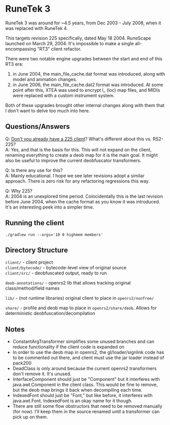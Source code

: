 # RuneTek 3

RuneTek 3 was around for ~4.5 years, from Dec 2003 - July 2008, when it was replaced with RuneTek 4.

This targets revision 225 specifically, dated May 18 2004. RuneScape launched on March 29, 2004. It's impossible to make a single all-encompassing "RT3" client refactor.

There were two notable engine upgrades between the start and end of this RT3 era:
1) in June 2004, the main_file_cache.dat format was introduced, along with model and animation changes.
2) in June 2006, the main_file_cache.dat2 format was introduced. At some point after this, XTEA was used to encrypt l_ (loc) map files, and MIDIs were replaced with a custom instrument system.

Both of these upgrades brought other internal changes along with them that I don't want to delve too much into here.

## Questions/Answers

Q: [Don't you already have a 225 client](https://github.com/Pazaz/RS2-225)? What's different about this vs. RS2-225?  
A: Yes, and that is the basis for this. This will not expand on the client, renaming everything to create a deob map for it is the main goal. It might also be useful to improve the current deobfuscator transformers.

Q: Is there any use for this?  
A: Mainly educational. I hope we see later revisions adopt a similar approach. There is zero risk for any refactoring regressions this way.

Q: Why 225?  
A: 2004 is an unexplored time period. Coincidentally this is the last revision before June 2004, when the cache format as you know it was introduced. It's an interesting peek into a simpler time.

## Running the client

`./gradlew run --args='10 0 highmem members'`

## Directory Structure

`client/` - client project  
`client/bytecode/` - bytecode-level view of original source  
`client/src/` - deobfuscated output, ready to run  

`deob-annotations/` - openrs2 lib that allows tracking original class/method/field names

`lib/` - (not runtime libraries) original client to place in `openrs2/nonfree/`  

`share/` - profile and deob map to place in `openrs2/share/deob`. Allows for deterministic deobfuscation/decompilation  

## Notes

* ConstantArgTransformer simplifies some unused branches and can reduce functionality if the client code is expanded on
* In order to use the deob map in openrs2, the gl/loader/signlink code has to be commented out there, and client must use the jar loader instead of pack200
* DeadClass is only around because the current openrs2 transformers don't remove it. It's unused.
* InterfaceComponent should just be "Component" but it interferes with java.awt.Component in the client class. This would be fine to remove, but the deob map brings it back when decompiling each time.
* IndexedFont should just be "Font," but like before, it interferes with java.awt.Font. IndexedFont is an okay name for it though.
* There are still some flow obstructors that need to be removed manually (for now). I'll keep them in the source renamed until a transformer can pick up on them.
